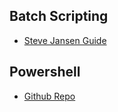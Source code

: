 ## Batch Scripting

- [Steve Jansen Guide](http://steve-jansen.github.io/guides/windows-batch-scripting/)

## Powershell

- [Github Repo](https://github.com/powershell/powershell)
